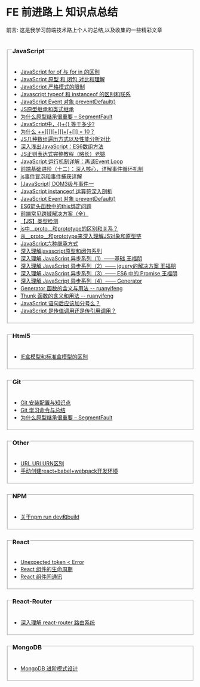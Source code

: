 # FE 前进路上 知识点总结
<p>前言: 这是我学习前端技术路上个人的总结,以及收集的一些精彩文章</p>
<section>
<fieldset>
<legend><h3>JavaScript</h3></legend>
<ul>
<li><a href="https://github.com/ClarenceC/knowledge/issues/1">JavaScript for of 与 for in 的区别</a></li>
<li><a href="https://github.com/ClarenceC/knowledge/issues/2">JavaScript 原型 和 闭包 对比和理解</a></li>
<li><a href="https://github.com/ClarenceC/knowledge/issues/5">JavaScript 严格模式的限制</a></li>
<li><a href="https://github.com/ClarenceC/knowledge/issues/4">Javascript typeof 和 instanceof 的区别和联系</a></li>
<li><a href="https://github.com/ClarenceC/knowledge/issues/14">JavaScript Event 对象 preventDefault()</a></li>
<li><a href="http://web.jobbole.com/83319/">JS原型继承和类式继承</a></li>
<li><a href="http://top.css88.com/archives/717">为什么原型继承很重要 – SegmentFault</a></li>
<li><a href="https://segmentfault.com/a/1190000000264418">JavaScript中，{}+{} 等于多少?</a></li>
<li><a href="http://justjavac.com/javascript/2012/05/24/can-you-explain-why-10.html">为什么 ++[[]][+[]]+[+[]] = 10？</a></li>
<li><a href="https://dailc.github.io/2016/11/25/baseKnowlenge_javascript_jsarrayGoThrough.html">JS几种数组遍历方式以及性能分析对比</a></li>
<li><a href="https://segmentfault.com/a/1190000005046496#articleHeader6">深入浅出JavaScript：ES6数组方法</a></li>
<li><a href="https://juejin.im/post/5965943ff265da6c30653879">JS正则表达式完整教程（略长）老姚</a></li>
<li><a href="http://www.ruanyifeng.com/blog/2014/10/event-loop.html">JavaScript 运行机制详解：再谈Event Loop</a></li>
<li><a href="http://www.jianshu.com/p/12b9f73c5a4f">前端基础进阶（十二）：深入核心，详解事件循环机制</a></li>
<li><a href="http://www.cnblogs.com/linxuehan/p/3623760.html">js事件冒泡和事件捕获详解</a></li>
<li><a href="http://blog.qiji.tech/archives/9339">[JavaScript] DOM3级与事件一</a></li>
<li><a href="https://www.ibm.com/developerworks/cn/web/1306_jiangjj_jsinstanceof/">JavaScript instanceof 运算符深入剖析</a></li>
<li><a href="https://github.com/ClarenceC/Front-End-Knowledge/issues/14">JavaScript Event 对象 preventDefault()</a></li>
<li><a href="http://blog.csdn.net/u013344815/article/details/73184928">ES6箭头函数中的this绑定问题</a></li>
<li><a href="https://segmentfault.com/a/1190000011145364">前端常见跨域解决方案（全）</a></li>
<li><a href="http://cherryblog.site/type-checking.html">【JS】类型检测</a></li>
<li><a href="https://www.zhihu.com/question/34183746">js中__proto__和prototype的区别和关系？</a></li>
<li><a href="https://github.com/creeperyang/blog/issues/9">从__proto__和prototype来深入理解JS对象和原型链</a></li>
<li><a href="https://xxxgitone.github.io/2017/06/12/JavaScript%E5%85%AD%E7%A7%8D%E7%BB%A7%E6%89%BF%E6%96%B9%E5%BC%8F/">JavaScript六种继承方式</a></li>
<li><a href="http://www.cnblogs.com/wangfupeng1988/p/4001284.html">深入理解javascript原型和闭包系列</a></li>
<li><a href="http://www.cnblogs.com/wangfupeng1988/p/6513070.html">深入理解 JavaScript 异步系列（1）——基础 王福朋</a></li>
<li><a href="http://www.cnblogs.com/wangfupeng1988/p/6515855.html">深入理解 JavaScript 异步系列（2）—— jquery的解决方案 王福朋</a></li>
<li><a href="http://www.cnblogs.com/wangfupeng1988/p/6515779.html">深入理解 JavaScript 异步系列（3）—— ES6 中的 Promise 王福朋</a></li>
<li><a href="http://www.cnblogs.com/wangfupeng1988/p/6532713.html">深入理解 JavaScript 异步系列（4）—— Generator</a></li>
<li><a href="http://www.ruanyifeng.com/blog/2015/04/generator.html">Generator 函数的含义与用法 -- ruanyifeng</a></li>
<li><a href="http://www.ruanyifeng.com/blog/2015/05/thunk.html">Thunk 函数的含义和用法 -- ruanyifeng</a></li>
<li><a href="https://www.zhihu.com/question/20298345">JavaScript 语句后应该加分号么？</a></li>
<li><a href="https://github.com/nodejh/nodejh.github.io/issues/32">JavaScript 是传值调用还是传引用调用？</a></li>
</ul>
</fieldset>
</section>
<fieldset>
<legend><h3>Html5</h3></legend>
<ul>
<li><a href="http://www.jianshu.com/p/cc2bc404269b">IE盒模型和标准盒模型的区别</a></li>
</ul>
</fieldset>
<fieldset>
<legend><h3>Git</h3></legend>
<ul>
<li><a href="https://github.com/ClarenceC/knowledge/issues/3">Git 安装配置与知识点</a></li>
<li><a href="https://github.com/ClarenceC/knowledge/issues/8">Git 学习命令与总结</a></li>
<li><a href="https://github.com/ClarenceC/knowledge/issues/8">为什么原型继承很重要 – SegmentFault</a></li>
</ul>
</fieldset>
<fieldset>
<legend><h3>Other</h3></legend>
<ul>
<li><a href="https://github.com/ClarenceC/knowledge/issues/11">URL URI URN区别</a></li>
<li><a href="http://www.wukai.me/2016/09/14/create-a-react-webpack-es6-project/">手动创建react+babel+webpack开发环境</a></li>
</ul>
</fieldset>
<fieldset>
<legend><h3>NPM</h3></legend>
<ul>
<li><a href="https://github.com/ClarenceC/knowledge/issues/9">关于npm run dev和build</a></li>
</ul>
</fieldset>
<fieldset>
<legend><h3>React</h3></legend>
<ul>
<li><a href="https://github.com/ClarenceC/knowledge/issues/15">Unexpected token &lt Error</a></li>
<li><a href="https://github.com/ClarenceC/knowledge/issues/12">React 组件的生命周期</a></li>
<li><a href="http://taobaofed.org/blog/2016/11/17/react-components-communication/">React 组件间通讯</a></li>
</ul>
</fieldset>
<fieldset>
<legend><h3>React-Router</h3></legend>
<ul>
<li><a href="https://segmentfault.com/a/1190000004075348#articleHeader1">深入理解 react-router 路由系统</a></li>
</ul>
</fieldset>
<fieldset>
<legend><h3>MongoDB</h3></legend>
<ul>
<li><a href="http://www.mongoing.com/mongodb-advanced-pattern-design">MongoDB 进阶模式设计</a></li>
</ul>
</fieldset>

